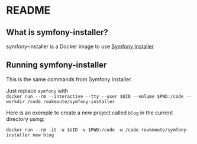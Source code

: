 README
======

What is symfony-installer?
--------------------------

symfony-installer is a Docker image to use [Symfony Installer](http://symfony.com/download)

Running symfony-installer
-------------------------

This is the same commands from Symfony Installer.

Just replace `symfony` with  
`docker run --rm --interactive --tty --user $UID --volume $PWD:/code --workdir /code roukmoute/symfony-installer`

Here is an exemple to create a new project called `blog` in the current directory using:

```
docker run --rm -it -u $UID -v $PWD:/code -w /code roukmoute/symfony-installer new blog
```
